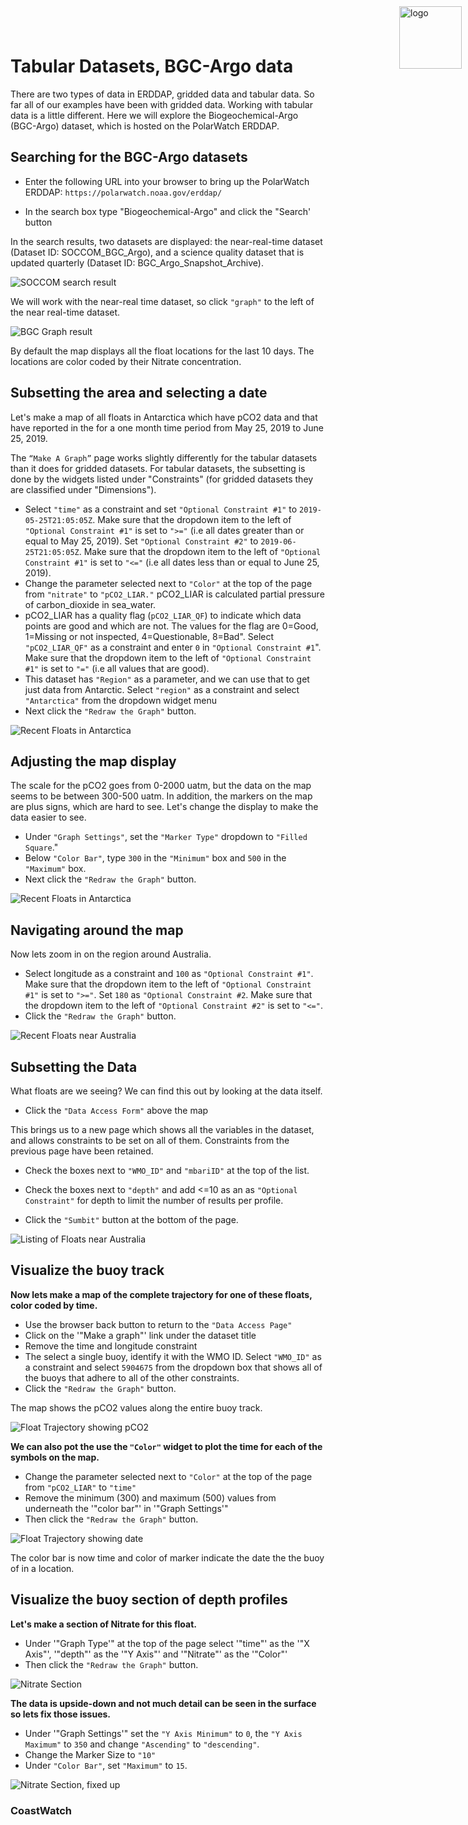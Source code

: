 # Tabular Datasets, BGC-Argo data

There are two types of data in ERDDAP, gridded data and tabular data. So far all of our examples have been with gridded data.  Working with tabular data is a little different.  Here we will explore the Biogeochemical-Argo (BGC-Argo) dataset, which is hosted on the PolarWatch ERDDAP.

## Searching for the BGC-Argo datasets   

* Enter the following URL into your browser to bring up the PolarWatch ERDDAP: `https://polarwatch.noaa.gov/erddap/` 

* In the search box type "Biogeochemical-Argo" and click the "Search' button  

In the search results, two datasets are displayed: the near-real-time dataset (Dataset ID: SOCCOM_BGC_Argo), and a science quality dataset that is updated quarterly (Dataset ID: BGC_Argo_Snapshot_Archive).   

![SOCCOM search result](images/BGCDataListing.png)  

We will work with the near-real time dataset, so click `"graph"` to the left of the near real-time dataset. 

![BGC Graph result](images/BGCmap1.png) 

By default the map displays all the float locations for the last 10 days.  The locations are color coded by their Nitrate concentration. 

## Subsetting the area and selecting a date   

Let's make a map of all floats in Antarctica which have pCO2 data and that have reported in the for a one month time period from May 25, 2019 to June 25, 2019.   

The `“Make A Graph”` page works slightly differently for the tabular datasets than it does for gridded datasets. For tabular datasets, the subsetting is done by the widgets listed under "Constraints" (for gridded datasets they are classified under "Dimensions"). 

* Select `"time"` as a constraint and set `"Optional Constraint #1"` to `2019-05-25T21:05:05Z`. Make sure that the dropdown item to the left of `"Optional Constraint #1"` is set to `">="` (i.e all dates greater than or equal to May 25, 2019). Set `"Optional Constraint #2"` to `2019-06-25T21:05:05Z`. Make sure that the dropdown item to the left of `"Optional Constraint #1"` is set to `"<="` (i.e all dates less than or equal to June 25, 2019).  
* Change the parameter selected next to `"Color"` at the top of the page from `"nitrate"` to `"pCO2_LIAR."` pCO2_LIAR is calculated partial pressure of carbon_dioxide in sea_water.  
* pCO2_LIAR has a quality flag (`pCO2_LIAR_QF`) to indicate which data points are good and which are not. The values for the flag are 0=Good, 1=Missing or not inspected, 4=Questionable, 8=Bad". Select `"pCO2_LIAR_QF"` as a constraint and enter `0` in `"Optional Constraint #1`". Make sure that the dropdown item to the left of `"Optional Constraint #1"` is set to `"="` (i.e all values that are good).  
* This dataset has `"Region"` as a parameter, and we can use that to get just data from Antarctic.  Select `"region"` as a constraint and select `"Antarctica"` from the dropdown widget menu  
* Next click the `"Redraw the Graph"` button.  

![Recent Floats in Antarctica](images/BGCmap15.png) 

## Adjusting the map display

The scale for the pCO2 goes from 0-2000 uatm, but the data on the map seems to be between 300-500 uatm. In addition, the markers on the map are plus signs, which are hard to see. Let's change the display to make the data easier to see. 

* Under `"Graph Settings"`, set the `"Marker Type"` dropdown to `"Filled Square`."
* Below `"Color Bar"`, type `300` in the `"Minimum"` box and `500` in the `"Maximum"` box.  
* Next click the `"Redraw the Graph"` button. 


![Recent Floats in Antarctica](images/BGCmap2.png) 

## Navigating around the map

Now lets zoom in on the region around Australia. 

* Select longitude as a constraint and `100` as `"Optional Constraint #1"`. Make sure that the dropdown item to the left of `"Optional Constraint #1"` is set to `">="`. Set  `180` as `"Optional Constraint #2`. Make sure that the dropdown item to the left of `"Optional Constraint #2"` is set to `"<="`. 
* Click the `"Redraw the Graph"` button.  
 
![Recent Floats near Australia](images/BGCmap3.png)

## Subsetting the Data 

What floats are we seeing?  We can find this out by looking at the data itself.  

* Click the `"Data Access Form"` above the map  

This brings us to a new page which shows all the variables in the dataset, and allows constraints to be set on all of them. Constraints from the previous page have been retained. 

* Check the boxes next to `"WMO_ID"` and `"mbariID"` at the top of the list.
* Check the boxes next to `"depth"` and add <=10 as an as `"Optional Constraint"` for depth to limit the number of results per profile. 

* Click the `"Sumbit"` button at the bottom of the page.  

![Listing of Floats near Australia](images/FloatListing.png) 

## Visualize the buoy track  

__Now lets make a map of the complete trajectory for one of these floats, color coded by time.__  

* Use the browser back button to return to the `"Data Access Page"`
* Click on the '"Make a graph"' link under the dataset title 
* Remove the time and longitude constraint
* The select a single buoy, identify it with the WMO ID. Select `"WMO_ID"` as a constraint and select `5904675` from the dropdown box that shows all of the buoys that adhere to all of the other constraints.
* Click the `"Redraw the Graph"` button.  

The map shows the pCO2 values along the entire buoy track. 

![Float Trajectory showing pCO2](images/BGCmap45.png)

__We can also pot the use the `"Color"` widget to plot the time for each of the symbols on the map.__    

* Change the parameter selected next to `"Color"` at the top of the page from `"pCO2_LIAR"` to `"time"`
* Remove the minimum (300) and maximum (500) values from underneath the '"color bar"' in '"Graph Settings'" 
* Then click the `"Redraw the Graph"` button.  

![Float Trajectory showing date](images/BGCmap4.png)

The color bar is now time and color of marker indicate the date the the buoy of in a location. 

## Visualize the buoy section of depth profiles  

__Let's make a section of Nitrate for this float.__ 

* Under '"Graph Type'" at the top of the page select '"time"' as the '"X Axis"', '"depth"' as the '"Y Axis"' and '"Nitrate"' as the '"Color"'
* Then click the `"Redraw the Graph"` button.  


![Nitrate Section](images/BGCSection1.png)

__The data is upside-down and not much detail can be seen in the surface so lets fix those issues.__  

* Under '"Graph Settings'" set the `"Y Axis Minimum"` to `0`, the `"Y Axis Maximum"` to `350` and change  `"Ascending"` to `"descending"`. 
* Change the Marker Size to `"10"` 
* Under `"Color Bar"`, set `"Maximum"` to `15`. 

![Nitrate Section, fixed up](images/BGCSection2.png)


   
<!--html_preserve--><img src="images/cw_logo_80.png" alt="logo" style="position:absolute; top:0; right:0; padding:10px; width:100px"/><!--/html_preserve-->
### CoastWatch

